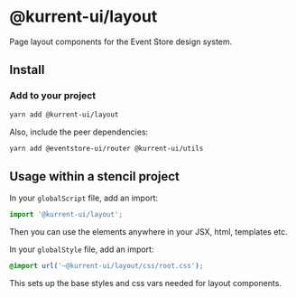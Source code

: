 # @kurrent-ui/layout

Page layout components for the Event Store design system.

## Install

### Add to your project

```sh
yarn add @kurrent-ui/layout
```

Also, include the peer dependencies:

```sh
yarn add @eventstore-ui/router @kurrent-ui/utils
```

## Usage within a stencil project

In your `globalScript` file, add an import:

```ts
import '@kurrent-ui/layout';
```

Then you can use the elements anywhere in your JSX, html, templates etc.

In your `globalStyle` file, add an import:

```css
@import url('~@kurrent-ui/layout/css/root.css');
```

This sets up the base styles and css vars needed for layout components.

